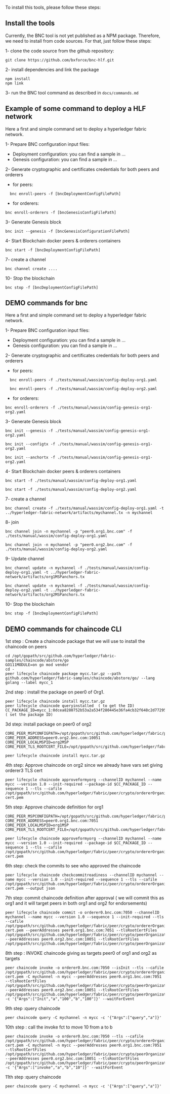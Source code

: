 To install this tools, please follow these steps:

## Install the tools

Currently, the BNC tool is not yet published as a NPM package. Therefore, we need to install from code sources. 
For that, just follow these steps:

1- clone the code source from the github repository:
````shell script
git clone https://github.com/bxforce/bnc-hlf.git
````
2- install dependencies and link the package
````shell script
npm install
npm link
````
3- run the BNC tool command as described in `docs/commands.md`

## Example of some command to deploy a HLF network

Here a first and simple command set to deploy a hyperledger fabric network.

1- Prepare BNC configuration input files:
  * Deployment configuration: you can find a sample in ...
  * Genesis configuration: you can find a sample in ...
  
2- Generate cryptographic and certificates credentials for both peers and orderers
  * for peers:
  ````shell script
    bnc enroll-peers -f [bncDeploymentConfigFilePath]
  ````
  * for orderers:
  ````shell script
  bnc enroll-orderers -f [bncGenesisConfigFilePath]
  ````

3- Generate Genesis block
````shell script
bnc init --genesis -f [bncGenesisConfigurationFilePath]
````

4- Start Blockchain docker peers & orderers containers
````shell script
bnc start -f [bncDeploymentConfigFilePath]
````

7- create a channel
````shell script
bnc channel create ....
````

10- Stop the blockchain
````shell script
bnc stop -f [bncDeploymentConfigFilePath]
````

## DEMO commands for bnc

Here a first and simple command set to deploy a hyperledger fabric network.

1- Prepare BNC configuration input files:
  * Deployment configuration: you can find a sample in ...
  * Genesis configuration: you can find a sample in ...
  
2- Generate cryptographic and certificates credentials for both peers and orderers
  * for peers:
  ````shell script
    bnc enroll-peers -f ./tests/manual/wassim/config-deploy-org1.yaml
  ````

  ````shell script
    bnc enroll-peers -f ./tests/manual/wassim/config-deploy-org2.yaml
  ````
  * for orderers:
  ````shell script
  bnc enroll-orderers -f ./tests/manual/wassim/config-genesis-org1-org2.yaml
  ````

3- Generate Genesis block
````shell script
bnc init --genesis -f ./tests/manual/wassim/config-genesis-org1-org2.yaml
````

````shell script
bnc init --configtx -f ./tests/manual/wassim/config-genesis-org1-org2.yaml
````

````shell script
bnc init --anchortx -f ./tests/manual/wassim/config-genesis-org1-org2.yaml
````

4- Start Blockchain docker peers & orderers containers
````shell script
bnc start -f ./tests/manual/wassim/config-deploy-org1.yaml
````

````shell script
bnc start -f ./tests/manual/wassim/config-deploy-org2.yaml
````

7- create a channel
````shell script
bnc channel create -f ./tests/manual/wassim/config-deploy-org1.yaml -t ../hyperledger-fabric-network/artifacts/mychannel.tx -n mychannel
````

8- join
````shell script
bnc channel join -n mychannel -p "peer0.org1.bnc.com" -f ./tests/manual/wassim/config-deploy-org1.yaml
````

````shell script
bnc channel join -n mychannel -p "peer0.org2.bnc.com" -f ./tests/manual/wassim/config-deploy-org2.yaml
````

9- Update channel
````shell script
bnc channel update -n mychannel -f ./tests/manual/wassim/config-deploy-org1.yaml -t ../hyperledger-fabric-network/artifacts/org1MSPanchors.tx
````

````shell script
bnc channel update -n mychannel -f ./tests/manual/wassim/config-deploy-org2.yaml -t ../hyperledger-fabric-network/artifacts/org2MSPanchors.tx
````


10- Stop the blockchain
````shell script
bnc stop -f [bncDeploymentConfigFilePath]
````

## DEMO commands for chaincode CLI

1st step :  Create a chaincode package that we will use to install the chaincode on peers 

````shell script
cd /opt/gopath/src/github.com/hyperledger/fabric-samples/chaincode/abstore/go
GO111MODULE=on go mod vendor
cd -
peer lifecycle chaincode package mycc.tar.gz --path github.com/hyperledger/fabric-samples/chaincode/abstore/go/ --lang golang --label mycc_1
````

2nd step :  install the package on peer0 of Org1. 
````shell script
peer lifecycle chaincode install mycc.tar.gz
peer lifecycle chaincode queryinstalled  ( to get the ID)
CC_PACKAGE_ID=mycc_1:0dcea8280752b53a2a534f280445e36fa4cb32f648c2d7729589821f300d74be  ( set the package ID)
````

3d step: install package on peer0 of org2
````shell script
CORE_PEER_MSPCONFIGPATH=/opt/gopath/src/github.com/hyperledger/fabric/peer/crypto/peerOrganizations/org2.bnc.com/users/Admin\@org2.bnc.com/msp/
CORE_PEER_ADDRESS=peer0.org2.bnc.com:10051
CORE_PEER_LOCALMSPID=org2MSP
CORE_PEER_TLS_ROOTCERT_FILE=/opt/gopath/src/github.com/hyperledger/fabric/peer/crypto/peerOrganizations/org2.bnc.com/peers/peer0.org2.bnc.com/tls/ca.crt

peer lifecycle chaincode install mycc.tar.gz
````

4th step: Approve chaincode on org2 since we already have vars set giving orderer3 TLS cert
````shell script
peer lifecycle chaincode approveformyorg --channelID mychannel --name mycc --version 1.0 --init-required --package-id $CC_PACKAGE_ID --sequence 1 --tls --cafile /opt/gopath/src/github.com/hyperledger/fabric/peer/crypto/ordererOrganizations/bnc.com/orderers/orderer3.bnc.com/msp/tlscacerts/tlsca.bnc.com-cert.pem
````

5th step: Approve chaincode definition for org1
````shell script
CORE_PEER_MSPCONFIGPATH=/opt/gopath/src/github.com/hyperledger/fabric/peer/crypto/peerOrganizations/org1.bnc.com/users/Admin@org1.bnc.com/msp
CORE_PEER_ADDRESS=peer0.org1.bnc.com:7051
CORE_PEER_LOCALMSPID=org1MSP
CORE_PEER_TLS_ROOTCERT_FILE=/opt/gopath/src/github.com/hyperledger/fabric/peer/crypto/peerOrganizations/org1.bnc.com/peers/peer0.org1.bnc.com/tls/ca.crt

peer lifecycle chaincode approveformyorg --channelID mychannel --name mycc --version 1.0 --init-required --package-id $CC_PACKAGE_ID --sequence 1 --tls --cafile /opt/gopath/src/github.com/hyperledger/fabric/peer/crypto/ordererOrganizations/bnc.com/orderers/orderer0.bnc.com/msp/tlscacerts/tlsca.bnc.com-cert.pem

````

6th step: check the commits to see who approved the chaincode
````shell script
peer lifecycle chaincode checkcommitreadiness --channelID mychannel --name mycc --version 1.0 --init-required --sequence 1 --tls --cafile /opt/gopath/src/github.com/hyperledger/fabric/peer/crypto/ordererOrganizations/bnc.com/orderers/orderer0.bnc.com/msp/tlscacerts/tlsca.bnc.com-cert.pem --output json
````

7th step: commit chaincode definition after approval ( we will commit this as org1 and it will target peers in both org1 and org2 for endorsements)
 ````shell script
 peer lifecycle chaincode commit -o orderer0.bnc.com:7050 --channelID mychannel --name mycc --version 1.0 --sequence 1 --init-required --tls --cafile /opt/gopath/src/github.com/hyperledger/fabric/peer/crypto/ordererOrganizations/bnc.com/orderers/orderer0.bnc.com/msp/tlscacerts/tlsca.bnc.com-cert.pem --peerAddresses peer0.org1.bnc.com:7051 --tlsRootCertFiles /opt/gopath/src/github.com/hyperledger/fabric/peer/crypto/peerOrganizations/org1.bnc.com/peers/peer0.org1.bnc.com/tls/ca.crt --peerAddresses peer0.org2.bnc.com:10051 --tlsRootCertFiles /opt/gopath/src/github.com/hyperledger/fabric/peer/crypto/peerOrganizations/org2.bnc.com/peers/peer1.org2.bnc.com/tls/ca.crt
````


8th step : INVOKE chaincode giving as targets peer0 of org1 and org2 as targets
 ````shell script
peer chaincode invoke -o orderer0.bnc.com:7050 --isInit --tls --cafile /opt/gopath/src/github.com/hyperledger/fabric/peer/crypto/ordererOrganizations/bnc.com/orderers/orderer0.bnc.com/msp/tlscacerts/tlsca.bnc.com-cert.pem -C mychannel -n mycc --peerAddresses peer0.org1.bnc.com:7051 --tlsRootCertFiles /opt/gopath/src/github.com/hyperledger/fabric/peer/crypto/peerOrganizations/org1.bnc.com/peers/peer0.org1.bnc.com/tls/ca.crt --peerAddresses peer0.org2.bnc.com:10051 --tlsRootCertFiles /opt/gopath/src/github.com/hyperledger/fabric/peer/crypto/peerOrganizations/org2.bnc.com/peers/peer0.org2.bnc.com/tls/ca.crt -c '{"Args":["Init","a","100","b","100"]}' --waitForEvent
````

9th step :query chaincode 
 ````shell script
peer chaincode query -C mychannel -n mycc -c '{"Args":["query","a"]}'
````

10th step : call the invoke fct to move 10 from a to b
 ````shell script
peer chaincode invoke -o orderer0.bnc.com:7050 --tls --cafile /opt/gopath/src/github.com/hyperledger/fabric/peer/crypto/ordererOrganizations/bnc.com/orderers/orderer0.bnc.com/msp/tlscacerts/tlsca.bnc.com-cert.pem -C mychannel -n mycc --peerAddresses peer0.org1.bnc.com:7051 --tlsRootCertFiles /opt/gopath/src/github.com/hyperledger/fabric/peer/crypto/peerOrganizations/org1.bnc.com/peers/peer0.org1.bnc.com/tls/ca.crt --peerAddresses peer0.org2.bnc.com:10051 --tlsRootCertFiles /opt/gopath/src/github.com/hyperledger/fabric/peer/crypto/peerOrganizations/org2.bnc.com/peers/peer0.org2.bnc.com/tls/ca.crt -c '{"Args":["invoke","a","b","10"]}' --waitForEvent
 ````


11th step :query chaincode 
 ````shell script
peer chaincode query -C mychannel -n mycc -c '{"Args":["query","a"]}'
````